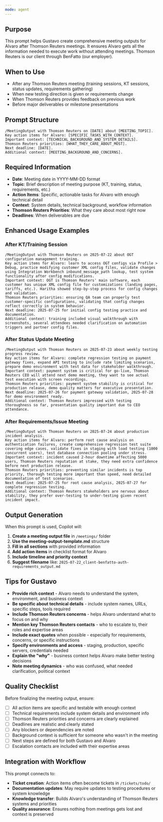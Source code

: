 ```yaml
---
mode: agent
---
```

## Purpose
This prompt helps Gustavo create comprehensive meeting outputs for Alvaro after Thomson Reuters meetings. It ensures Alvaro gets all the information needed to execute work without attending meetings. Thomson Reuters is our client through BenFatto (our employer).

## When to Use
- After any Thomson Reuters meeting (training sessions, KT sessions, status updates, requirements gathering)
- When new testing direction is given or requirements change
- When Thomson Reuters provides feedback on previous work
- Before major deliverables or milestone presentations

## Prompt Structure
```
/MeetingOutput with Thomson Reuters on [DATE] about [MEETING_TOPIC].
Key action items for Alvaro: [SPECIFIC_TASKS_WITH_CONTEXT].
Important context: [TECHNICAL_BACKGROUND_AND_SYSTEM_DETAILS].
Thomson Reuters priorities: [WHAT_THEY_CARE_ABOUT_MOST].
Next deadline: [DATE].
Additional context: [MEETING_BACKGROUND_AND_CONCERNS].
```

## Required Information
- **Date**: Meeting date in YYYY-MM-DD format
- **Topic**: Brief description of meeting purpose (KT, training, status, requirements, etc.)
- **Action Items**: Specific, actionable tasks for Alvaro with enough technical detail
- **Context**: System details, technical background, workflow information
- **Thomson Reuters Priorities**: What they care about most right now
- **Deadlines**: When deliverables are due

## Enhanced Usage Examples

### After KT/Training Session
```
/MeetingOutput with Thomson Reuters on 2025-07-22 about OGT configuration management training.
Key action items for Alvaro: learn to access OGT configs via Profile > Debug, practice modifying customer XML config files, validate changes using Integration Workbench inbound_message_path lookup, test system functionality after config modifications.
Important context: OGT is Thomson Reuters' main software, each customer has unique XML config file for customizations (landing pages, tariffs, etc.). Haritha showed step-by-step process for config changes and validation.
Thomson Reuters priorities: ensuring QA team can properly test customer-specific configurations, validating that config changes reflect correctly in system behavior.
Next deadline: 2025-07-25 for initial config testing practice and documentation.
Additional context: training included visual walkthrough with screenshots, several attendees needed clarification on automation triggers and partner config files.
```

### After Status Update Meeting
```
/MeetingOutput with Thomson Reuters on 2025-07-23 about weekly testing progress review.
Key action items for Alvaro: complete regression testing on payment gateway fixes, expand API testing to include rate limiting scenarios, prepare demo environment with test data for stakeholder walkthrough.
Important context: payment system is critical for go-live, Thomson Reuters CEO will attend next demo meeting, they want to see actual test execution with screen recordings.
Thomson Reuters priorities: payment system stability is critical for production release, demo quality matters for executive presentation.
Next deadline: 2025-07-26 for payment gateway validation, 2025-07-28 for demo environment ready.
Additional context: Thomson Reuters impressed with testing thoroughness so far, presentation quality important due to CEO attendance.
```

### After Requirements/Issue Meeting
```
/MeetingOutput with Thomson Reuters on 2025-07-24 about production incident analysis.
Key action items for Alvaro: perform root cause analysis on authentication failures, create comprehensive regression test suite covering edge cases, validate fixes in staging with load testing (1000 concurrent users), test database connection pooling under stress.
Important context: incident caused 2-hour downtime affecting 5000 users, Thomson Reuters reputation at stake, they need extra confidence before next production release.
Thomson Reuters priorities: preventing similar incidents is top priority, thorough testing more important than speed, need detailed documentation of test scenarios.
Next deadline: 2025-07-25 for root cause analysis, 2025-07-27 for complete regression testing.
Additional context: Thomson Reuters stakeholders are nervous about stability, they prefer over-testing to under-testing given recent incident impact.
```

## Output Generation
When this prompt is used, Copilot will:

1. **Create a meeting output file** in `/meetings/` folder
2. **Use the meeting-output-template.md** structure
3. **Fill in all sections** with provided information
4. **Add action items** in checklist format for Alvaro
5. **Include timeline and priority context**
6. **Suggest filename** like: `2025-07-22_client-benfatto-auth-requirements_output.md`

## Tips for Gustavo
- **Provide rich context** - Alvaro needs to understand the system, environment, and business context
- **Be specific about technical details** - include system names, URLs, specific steps, tools required
- **Include Thomson Reuters concerns** - helps Alvaro understand what to focus on and why
- **Mention key Thomson Reuters contacts** - who to escalate to, their roles and expertise areas
- **Include exact quotes** when possible - especially for requirements, concerns, or specific instructions
- **Specify environments and access** - staging, production, specific servers, credentials needed
- **Explain the "why"** - business context helps Alvaro make better testing decisions
- **Note meeting dynamics** - who was confused, what needed clarification, political context

## Quality Checklist
Before finalizing the meeting output, ensure:
- [ ] All action items are specific and testable with enough context
- [ ] Technical requirements include system details and environment info
- [ ] Thomson Reuters priorities and concerns are clearly explained
- [ ] Deadlines are realistic and clearly stated
- [ ] Any blockers or dependencies are noted
- [ ] Background context is sufficient for someone who wasn't in the meeting
- [ ] Next steps are defined for both Gustavo and Alvaro
- [ ] Escalation contacts are included with their expertise areas

## Integration with Workflow
This prompt connects to:
- **Ticket creation**: Action items often become tickets in `/tickets/todo/`
- **Documentation updates**: May require updates to testing procedures or system knowledge
- **Knowledge transfer**: Builds Alvaro's understanding of Thomson Reuters systems and priorities
- **Quality assurance**: Ensures nothing from meetings gets lost and context is preserved
